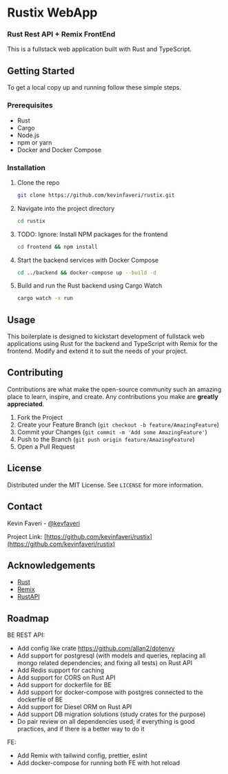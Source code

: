# Rustix WebApp
### Rust Rest API + Remix FrontEnd
This is a fullstack web application built with Rust and TypeScript.

## Getting Started

To get a local copy up and running follow these simple steps.

### Prerequisites

- Rust
- Cargo
- Node.js
- npm or yarn
- Docker and Docker Compose

### Installation

1. Clone the repo
   ```sh
   git clone https://github.com/kevinfaveri/rustix.git
   ```
2. Navigate into the project directory
   ```sh
   cd rustix
   ```
3. TODO: Ignore: Install NPM packages for the frontend
   ```sh
   cd frontend && npm install
   ```
4. Start the backend services with Docker Compose
   ```sh
   cd ../backend && docker-compose up --build -d
   ```
5. Build and run the Rust backend using Cargo Watch
   ```sh
   cargo watch -x run

## Usage

This boilerplate is designed to kickstart development of fullstack web applications using Rust for the backend and TypeScript with Remix for the frontend. Modify and extend it to suit the needs of your project.

## Contributing

Contributions are what make the open-source community such an amazing place to learn, inspire, and create. Any contributions you make are **greatly appreciated**.

1. Fork the Project
2. Create your Feature Branch (`git checkout -b feature/AmazingFeature`)
3. Commit your Changes (`git commit -m 'Add some AmazingFeature'`)
4. Push to the Branch (`git push origin feature/AmazingFeature`)
5. Open a Pull Request

## License

Distributed under the MIT License. See `LICENSE` for more information.

## Contact

Kevin Faveri - [@kevfaveri](https://twitter.com/kevfaveri)

Project Link: [https://github.com/kevinfaveri/rustix](https://github.com/kevinfaveri/rustix)

## Acknowledgements

- [Rust](https://www.rust-lang.org/)
- [Remix](https://remix.run/)
- [RustAPI](https://github.com/ndelvalle/rustapi)

## Roadmap
BE REST API:
- Add config like crate https://github.com/allan2/dotenvy
- Add support for postgresql (with models and queries, replacing all mongo related dependencies; and fixing all tests) on Rust API
- Add Redis support for caching
- Add support for CORS on Rust API
- Add support for dockerfile for BE
- Add support for docker-compose with postgres connected to the dockerfile of BE
- Add support for Diesel ORM on Rust API
- Add support DB migration solutions (study crates for the purpose)
- Do pair review on all dependencies used; if everything is good practices, and if there is a better way to do it

FE:
- Add Remix with tailwind config, prettier, eslint
- Add docker-compose for running both FE with hot reload
